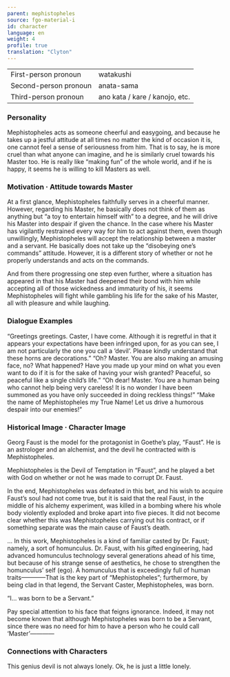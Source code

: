 ```yaml
---
parent: mephistopheles
source: fgo-material-i
id: character
language: en
weight: 4
profile: true
translation: "Clyton"
---
```


<table>
  <tr><td>First-person pronoun</td><td>watakushi</td></tr>
  <tr><td>Second-person pronoun</td><td>anata-sama</td></tr>
  <tr><td>Third-person pronoun</td><td>ano kata / kare / kanojo, etc.</td></tr>
</table>

### Personality

Mephistopheles acts as someone cheerful and easygoing, and because he takes up a jestful attitude at all times no matter the kind of occasion it is, one cannot feel a sense of seriousness from him. That is to say, he is more cruel than what anyone can imagine, and he is similarly cruel towards his Master too. He is really like “making fun” of the whole world, and if he is happy, it seems he is willing to kill Masters as well.

### Motivation · Attitude towards Master

At a first glance, Mephistopheles faithfully serves in a cheerful manner. However, regarding his Master, he basically does not think of them as anything but “a toy to entertain himself with” to a degree, and he will drive his Master into despair if given the chance. In the case where his Master has vigilantly restrained every way for him to act against them, even though unwillingly, Mephistopheles will accept the relationship between a master and a servant. He basically does not take up the “disobeying one’s commands” attitude. However, it is a different story of whether or not he properly understands and acts on the commands.

And from there progressing one step even further, where a situation has appeared in that his Master had deepened their bond with him while accepting all of those wickedness and immaturity of his, it seems Mephistopheles will fight while gambling his life for the sake of his Master, all with pleasure and while laughing.

### Dialogue Examples

“Greetings greetings. Caster, I have come. Although it is regretful in that it appears your expectations have been infringed upon, for as you can see, I am not particularly the one you call a ‘devil’. Please kindly understand that these horns are decorations.”
“Oh? Master. You are also making an amusing face, no? What happened? Have you made up your mind on what you even want to do if it is for the sake of having your wish granted? Peaceful, so peaceful like a single child’s life.”
“Oh dear! Master. You are a human being who cannot help being very careless! It is no wonder I have been summoned as you have only succeeded in doing reckless things!”
“Make the name of Mephistopheles my True Name! Let us drive a humorous despair into our enemies!”

### Historical Image · Character Image

Georg Faust is the model for the protagonist in Goethe’s play, “Faust”. He is an astrologer and an alchemist, and the devil he contracted with is Mephistopheles.

Mephistopheles is the Devil of Temptation in “Faust”, and he played a bet with God on whether or not he was made to corrupt Dr. Faust.

In the end, Mephistopheles was defeated in this bet, and his wish to acquire Faust’s soul had not come true, but it is said that the real Faust, in the middle of his alchemy experiment, was killed in a bombing where his whole body violently exploded and broke apart into five pieces. It did not become clear whether this was Mephistopheles carrying out his contract, or if something separate was the main cause of Faust’s death.

… In this work, Mephistopheles is a kind of familiar casted by Dr. Faust; namely, a sort of homunculus. Dr. Faust, with his gifted engineering, had advanced homunculus technology several generations ahead of his time, but because of his strange sense of aesthetics, he chose to strengthen the homunculus’ self (ego). A homunculus that is exceedingly full of human traits————That is the key part of “Mephistopheles”; furthermore, by being clad in that legend, the Servant Caster, Mephistopheles, was born.

“I… was born to be a Servant.”

Pay special attention to his face that feigns ignorance. Indeed, it may not become known that although Mephistopheles was born to be a Servant, since there was no need for him to have a person who he could call ‘Master’————

### Connections with Characters

This genius devil is not always lonely. Ok, he is just a little lonely.
